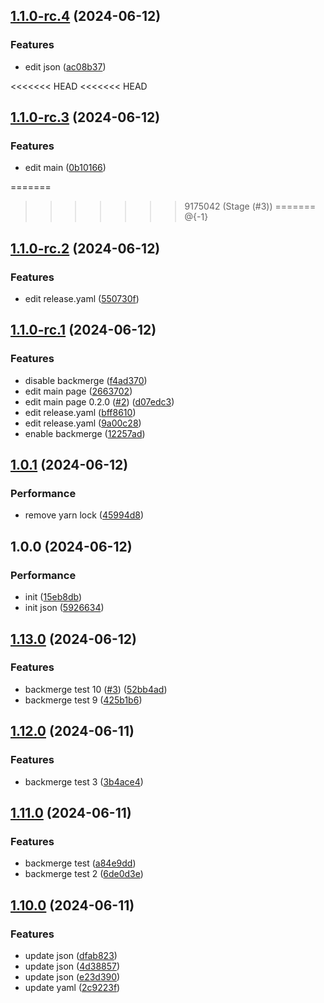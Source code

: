 ## [1.1.0-rc.4](https://github.com/Juyeong-Byeon/ci-cd-sementic/compare/v1.1.0-rc.3...v1.1.0-rc.4) (2024-06-12)

### Features

* edit json ([ac08b37](https://github.com/Juyeong-Byeon/ci-cd-sementic/commit/ac08b379f1fddf7159b794d3e7ba7359f2aad660))

<<<<<<< HEAD
<<<<<<< HEAD
## [1.1.0-rc.3](https://github.com/Juyeong-Byeon/ci-cd-sementic/compare/v1.1.0-rc.2...v1.1.0-rc.3) (2024-06-12)

### Features

* edit main ([0b10166](https://github.com/Juyeong-Byeon/ci-cd-sementic/commit/0b10166eecbb0ee73a5dfe3f3ae9837cbc071e08))

=======
>>>>>>> 9175042 (Stage (#3))
=======
>>>>>>> @{-1}
## [1.1.0-rc.2](https://github.com/Juyeong-Byeon/ci-cd-sementic/compare/v1.1.0-rc.1...v1.1.0-rc.2) (2024-06-12)

### Features

* edit release.yaml ([550730f](https://github.com/Juyeong-Byeon/ci-cd-sementic/commit/550730fc7a8b18f7a14fcc6892847274fca7cf41))

## [1.1.0-rc.1](https://github.com/Juyeong-Byeon/ci-cd-sementic/compare/v1.0.1...v1.1.0-rc.1) (2024-06-12)

### Features

* disable backmerge ([f4ad370](https://github.com/Juyeong-Byeon/ci-cd-sementic/commit/f4ad3702aeb32dd1db466c850e8aa74070d6b515))
* edit main page ([2663702](https://github.com/Juyeong-Byeon/ci-cd-sementic/commit/2663702090af1d372e298846b1a2fba98cf8f959))
* edit main page 0.2.0 ([#2](https://github.com/Juyeong-Byeon/ci-cd-sementic/issues/2)) ([d07edc3](https://github.com/Juyeong-Byeon/ci-cd-sementic/commit/d07edc3ac63f0a5ea65ef9decfa43a9dfdabc228))
* edit release.yaml ([bff8610](https://github.com/Juyeong-Byeon/ci-cd-sementic/commit/bff86101bb1ef1fa56b41d1e99cea4258384fc35))
* edit release.yaml ([9a00c28](https://github.com/Juyeong-Byeon/ci-cd-sementic/commit/9a00c285e5c74f7440788ac61c32dd5514528de0))
* enable backmerge ([12257ad](https://github.com/Juyeong-Byeon/ci-cd-sementic/commit/12257add953eb2227d5b3dcad09b832a742aeee1))

## [1.0.1](https://github.com/Juyeong-Byeon/ci-cd-sementic/compare/v1.0.0...v1.0.1) (2024-06-12)

### Performance

* remove yarn lock ([45994d8](https://github.com/Juyeong-Byeon/ci-cd-sementic/commit/45994d8361d37ea0bb1c4fff0c566f974c3c9238))

## 1.0.0 (2024-06-12)

### Performance

* init ([15eb8db](https://github.com/Juyeong-Byeon/ci-cd-sementic/commit/15eb8dbacdf7a0aeefba54148fc2d923b6d15acf))
* init json ([5926634](https://github.com/Juyeong-Byeon/ci-cd-sementic/commit/5926634a63c0ec029b8f57982d0e6f87016715b1))

## [1.13.0](https://github.com/Juyeong-Byeon/ci-deploy/compare/v1.12.0...v1.13.0) (2024-06-12)

### Features

*  backmerge test 10 ([#3](https://github.com/Juyeong-Byeon/ci-deploy/issues/3)) ([52bb4ad](https://github.com/Juyeong-Byeon/ci-deploy/commit/52bb4adb2d0a409bf283f3c854c1d13b88568cd1))
*  backmerge test 9 ([425b1b6](https://github.com/Juyeong-Byeon/ci-deploy/commit/425b1b616f1075dc7c40f4390fd2e839eb86bf9b))

## [1.12.0](https://github.com/Juyeong-Byeon/ci-deploy/compare/v1.11.0...v1.12.0) (2024-06-11)

### Features

*  backmerge test 3 ([3b4ace4](https://github.com/Juyeong-Byeon/ci-deploy/commit/3b4ace4bdb4556818b631b9c8cfddd1c3e0af497))

## [1.11.0](https://github.com/Juyeong-Byeon/ci-deploy/compare/v1.10.0...v1.11.0) (2024-06-11)

### Features

*  backmerge test ([a84e9dd](https://github.com/Juyeong-Byeon/ci-deploy/commit/a84e9dd75b29523f923e86814560b4da77870878))
*  backmerge test 2 ([6de0d3e](https://github.com/Juyeong-Byeon/ci-deploy/commit/6de0d3e7829acdccc553dc24bf561405a7027e35))

## [1.10.0](https://github.com/Juyeong-Byeon/ci-deploy/compare/v1.9.0...v1.10.0) (2024-06-11)

### Features

*  update json ([dfab823](https://github.com/Juyeong-Byeon/ci-deploy/commit/dfab823da10c58c99b5648fd8cafec125fb8eff6))
*  update json ([4d38857](https://github.com/Juyeong-Byeon/ci-deploy/commit/4d38857a749180074f7f51132dcfe7ff2d6764de))
*  update json ([e23d390](https://github.com/Juyeong-Byeon/ci-deploy/commit/e23d390bb83684abbedfbaa9992c4004c6651f64))
*  update yaml ([2c9223f](https://github.com/Juyeong-Byeon/ci-deploy/commit/2c9223f8ed758cd6798bf4aab50661e57cf82d3f))
